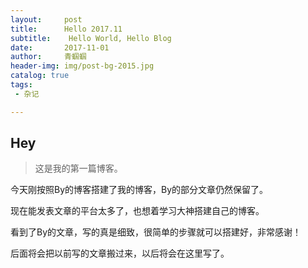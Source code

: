 ```yaml
---
layout:     post
title:      Hello 2017.11
subtitle:    Hello World, Hello Blog
date:       2017-11-01
author:     青蝈蝈
header-img: img/post-bg-2015.jpg
catalog: true
tags:
 - 杂记 

---
```


## Hey
>这是我的第一篇博客。

今天刚按照By的博客搭建了我的博客，By的部分文章仍然保留了。

现在能发表文章的平台太多了，也想着学习大神搭建自己的博客。

看到了By的文章，写的真是细致，很简单的步骤就可以搭建好，非常感谢！

后面将会把以前写的文章搬过来，以后将会在这里写了。
